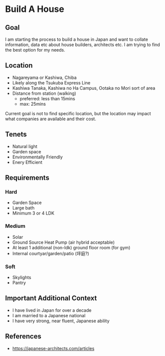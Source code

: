 # Build A House

## Goal

I am starting the process to build a house in Japan and want to collate information, data etc
about house builders, architects etc. I am trying to find the best option for my needs.

## Location

- Nagareyama or Kashiwa, Chiba
- Likely along the Tsukuba Express Line
- Kashiwa Tanaka, Kashiwa no Ha Campus, Ootaka no Mori sort of area
- Distance from station (walking)
  - preferred: less than 15mins
  - max: 25mins

Current goal is not to find specific location, but the location may impact what companies
are available and their cost.

## Tenets

- Natural light
- Garden space
- Environmentally Friendly
- Enery Efficient

## Requirements

### Hard

- Garden Space
- Large bath
- Minimum 3 or 4 LDK

### Medium

- Solar
- Ground Source Heat Pump (air hybrid acceptable)
- At least 1 additional (non-ldk) ground floor room (for gym)
- Internal courtyar/garden/patio (坪庭?)

### Soft

- Skylights
- Pantry

## Important Additional Context

- I have lived in Japan for over a decade
- I am married to a Japanese national
- I have very strong, near fluent, Japanese ability

## References

- <https://japanese-architects.com/articles>
